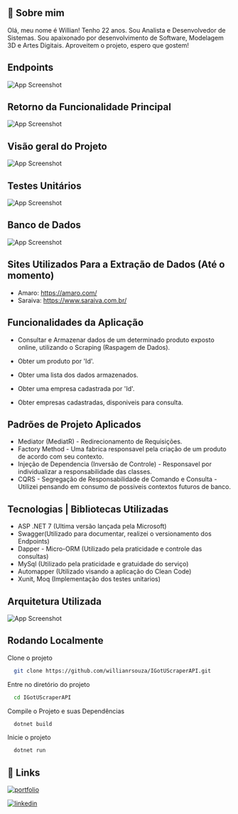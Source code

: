 
## 🚀 Sobre mim

Olá, meu nome é Willian! Tenho 22 anos. Sou Analista e Desenvolvedor de Sistemas.
Sou apaixonado por desenvolvimento de Software, Modelagem
3D e Artes Digitais. Aproveitem o projeto, espero que gostem! 


## Endpoints

![App Screenshot](https://i.ibb.co/y8L8c3v/Controllers.png)


## Retorno da Funcionalidade Principal

![App Screenshot](https://i.ibb.co/jJQR131/Response.png)

## Visão geral do Projeto

![App Screenshot](https://i.ibb.co/WGbGVyP/overview.png)

## Testes Unitários

![App Screenshot](https://i.ibb.co/JHPFzQv/Testes.png)

## Banco de Dados

![App Screenshot](https://i.ibb.co/yR2vLtK/Database.png)
## Sites Utilizados Para a Extração de Dados (Até o momento)

- Amaro: https://amaro.com/
- Saraiva: https://www.saraiva.com.br/

## Funcionalidades da Aplicação

- Consultar e Armazenar dados de um determinado produto exposto online, utilizando o Scraping (Raspagem de Dados).
- Obter um produto por 'Id'. 
- Obter uma lista dos dados armazenados.
- Obter uma empresa cadastrada por 'Id'.

- Obter empresas cadastradas, disponiveis para consulta. 


## Padrões de Projeto Aplicados

- Mediator (MediatR) - Redirecionamento de Requisições.
- Factory Method - Uma fabrica responsavel pela criação de um produto de acordo com seu contexto. 
- Injeção de Dependencia (Inversão de Controle) - Responsavel por individualizar a responsabilidade das classes.
- CQRS - Segregação de Responsabilidade de Comando e Consulta  - Utilizei pensando em consumo de possiveis contextos futuros de banco. 

## Tecnologias | Bibliotecas Utilizadas

- ASP .NET 7 (Ultima versão lançada pela Microsoft)
- Swagger(Utilizado para documentar, realizei o versionamento dos Endpoints)
- Dapper - Micro-ORM (Utilizado pela praticidade e controle das consultas)
- MySql (Utilizado pela praticidade e gratuidade do serviço)
- Automapper (Utilizado visando a aplicação do Clean Code)
- Xunit, Moq (Implementação dos testes unitarios)


## Arquitetura Utilizada

![App Screenshot](https://five.agency/wp-content/uploads/2016/11/Graph-2.png)


## Rodando Localmente

Clone o projeto

```bash
  git clone https://github.com/willianrsouza/IGotUScraperAPI.git
```

Entre no diretório do projeto

```bash
  cd IGotUScraperAPI
```

Compile o Projeto e suas Dependências

```bash
  dotnet build
```

Inicie o projeto

```bash
  dotnet run
```


## 🔗 Links

[![portfolio](https://img.shields.io/badge/my_portfolio-000?style=for-the-badge&logo=ko-fi&logoColor=white)](https://openprocessing.org/user/356020/?view=sketches&o=4)

[![linkedin](https://img.shields.io/badge/linkedin-0A66C2?style=for-the-badge&logo=linkedin&logoColor=white)](https://www.linkedin.com/in/willianrsouza/)


